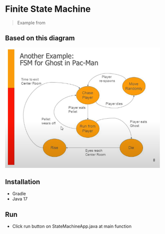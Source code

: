 # Finite State Machine

> Example from 

## Based on this diagram

![img.png](img.png)

## Installation

* Gradle
* Java 17

## Run

* Click run button on StateMachineApp.java at main function
